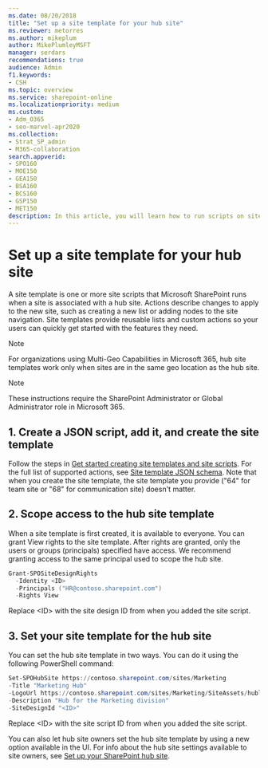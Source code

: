 ```yaml
---
ms.date: 08/20/2018
title: "Set up a site template for your hub site"
ms.reviewer: metorres
ms.author: mikeplum
author: MikePlumleyMSFT
manager: serdars
recommendations: true
audience: Admin
f1.keywords:
- CSH
ms.topic: overview
ms.service: sharepoint-online
ms.localizationpriority: medium
ms.custom: 
- Adm_O365
- seo-marvel-apr2020
ms.collection:  
- Strat_SP_admin
- M365-collaboration
search.appverid:
- SPO160
- MOE150
- GEA150
- BSA160
- BCS160
- GSP150
- MET150
description: In this article, you will learn how to run scripts on sites when they're associated with a hub site.
---
```


# Set up a site template for your hub site  

A site template is one or more site scripts that Microsoft SharePoint runs when a site is associated with a hub site. Actions describe changes to apply to the new site, such as creating a new list or adding nodes to the site navigation. Site templates provide reusable lists and custom actions so your users can quickly get started with the features they need. 

> [!NOTE]
> For organizations using Multi-Geo Capabilities in Microsoft 365, hub site templates work only when sites are in the same geo location as the hub site.

> [!NOTE]
> These instructions require the SharePoint Administrator or Global Administrator role in Microsoft 365.

## 1. Create a JSON script, add it, and create the site template 

Follow the steps in [Get started creating site templates and site scripts](/sharepoint/dev/declarative-customization/get-started-create-site-design/). For the full list of supported actions, see [Site template JSON schema](/sharepoint/dev/declarative-customization/site-design-json-schema/). Note that when you create the site template, the site template you provide ("64" for team site or "68" for communication site) doesn't matter. 

## 2. Scope access to the hub site template 
 
When a site template is first created, it is available to everyone. You can grant View rights to the site template. After rights are granted, only the users or groups (principals) specified have access. We recommend granting access to the same principal used to scope the hub site.

```PowerShell  
Grant-SPOSiteDesignRights  
  -Identity <ID> 
  -Principals ("HR@contoso.sharepoint.com")  
  -Rights View 
```

Replace \<ID\> with the site design ID from when you added the site script.

## 3. Set your site template for the hub site 
You can set the hub site template in two ways. You can do it using the following PowerShell command: 

```PowerShell   
Set-SPOHubSite https://contoso.sharepoint.com/sites/Marketing  
-Title "Marketing Hub"  
-LogoUrl https://contoso.sharepoint.com/sites/Marketing/SiteAssets/hublogo.png  
-Description "Hub for the Marketing division" 
-SiteDesignId "<ID>" 
```

Replace \<ID\> with the site script ID from when you added the site script.  

You can also let hub site owners set the hub site template by using a new option available in the UI. For info about the hub site settings available to site owners, see [Set up your SharePoint hub site](https://support.office.com/article/e2daed64-658c-4462-aeaf-7d1a92eba098). 


